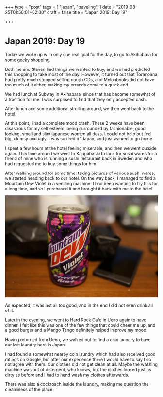 +++
type = "post"
tags = [
  "japan",
  "traveling",
]
date = "2019-08-25T01:50:01+02:00"
draft = false
title = "Japan 2019: Day 19"

+++

# Japan 2019: Day 19

Today we woke up with only one real goal for the day, to go to Akihabara for some geeky shopping.

Both me and Steven had things we wanted to buy, and we had predicted this shopping to take most of the day. However, it turned out that Toranoana had pretty much stopped selling doujin CDs, and Melonbooks did not have too much of it either, making my errands come to a quick end.

We had lunch at Subway in Akihabara, since that has become somewhat of a tradition for me. I was surprised to find that they only accepted cash.

After lunch and some additional strolling around, we then went back to the hotel. 

At this point, I had a complete mood crash. These 2 weeks have been disastrous for my self esteem, being surrounded by fashionable, good looking, small and slim japanese women all days. I could not help but feel big, clumsy and ugly. I was so tired of Japan, and just wanted to go home.

I spent a few hours at the hotel feeling miserable, and then we went outside again. This time around we went to Kappabashi to look for sushi wares for a friend of mine who is running a sushi restaurant back in Sweden and who had requested me to buy some things for him.

After walking around for some time, taking pictures of various sushi wares, we started heading back to our hotel. On the way back, I managed to find a Mountain Dew Violet in a vending machine. I had been wanting to try this for a long time, and so I purchased it and brought it back with me to the hotel.

![Mountain Dew Violet](/mtn_dew.jpg)

As expected, it was not all too good, and in the end I did not even drink all of it.

Later in the evening, we went to Hard Rock Cafe in Ueno again to have dinner. I felt like this was one of the few things that could cheer me up, and a good burger and a Mango Tango definitely helped improve my mood.

Having returned from Ueno, we walked out to find a coin laundry to have our last laundry here in Japan.

I had found a somewhat nearby coin laundry which had also received good ratings on Google, but after our experience there I would have to say I do not agree with them. Our clothes did not get clean at all. Maybe the washing machine was out of detergent, who knows, but the clothes looked just as dirty as before and I had to hand wash my clothes afterwards.

There was also a cockroach inside the laundry, making me question the cleanliness of the place.

